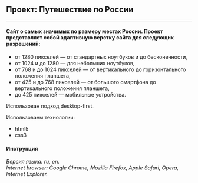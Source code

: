 ## Проект: Путешествие по России
------
#### Сайт о самых значимых по размеру местах России. Проект представляет собой адаптивную верстку сайта для следующих разрешений: 
* от 1280 пикселей — от стандартных ноутбуков и до бесконечности,
* от 1024 и до 1280 — для небольших ноутбуков,
* от 768 и до 1024 пикселей — от вертикального до горизонтального положения планшета,
* от 425 и до 768 пикселей — от большого смартфона до вертикального положения планшета,
* до 425 пикселей — мобильные устройства.  

Использован подход desktop-first.  

Использованы технологии: 
* html5
* css3

#### Инструкция
_Версия языка: ru, en._   
_Internet browser: Google Chrome, Mozilla Firefox, Apple Safari, Opera, Internet Explorer._

